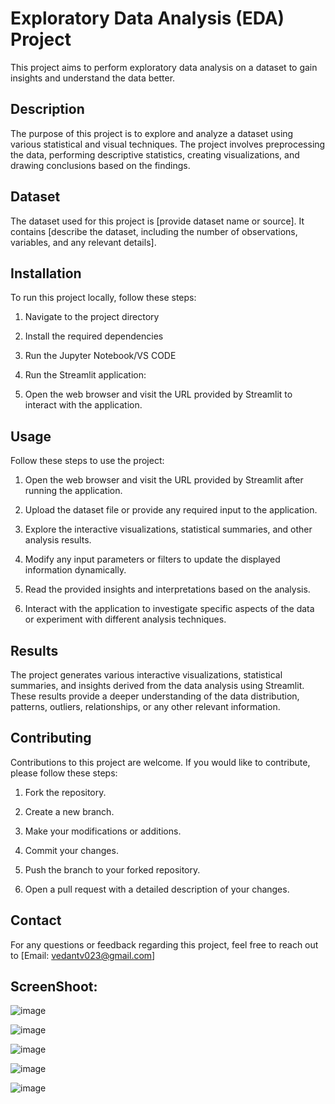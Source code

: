 # Exploratory Data Analysis (EDA) Project

This project aims to perform exploratory data analysis on a dataset to gain insights and understand the data better.

## Description

The purpose of this project is to explore and analyze a dataset using various statistical and visual techniques. The project involves preprocessing the data, performing descriptive statistics, creating visualizations, and drawing conclusions based on the findings.

## Dataset

The dataset used for this project is [provide dataset name or source]. It contains [describe the dataset, including the number of observations, variables, and any relevant details].

## Installation

To run this project locally, follow these steps:


1. Navigate to the project directory

2. Install the required dependencies

3. Run the Jupyter Notebook/VS CODE

4. Run the Streamlit application:

5. Open the web browser and visit the URL provided by Streamlit to interact with the application.

## Usage

Follow these steps to use the project:

1. Open the web browser and visit the URL provided by Streamlit after running the application.

2. Upload the dataset file or provide any required input to the application.

3. Explore the interactive visualizations, statistical summaries, and other analysis results.

4. Modify any input parameters or filters to update the displayed information dynamically.

5. Read the provided insights and interpretations based on the analysis.

6. Interact with the application to investigate specific aspects of the data or experiment with different analysis techniques.

## Results

The project generates various interactive visualizations, statistical summaries, and insights derived from the data analysis using Streamlit. These results provide a deeper understanding of the data distribution, patterns, outliers, relationships, or any other relevant information.

## Contributing

Contributions to this project are welcome. If you would like to contribute, please follow these steps:

1. Fork the repository.

2. Create a new branch.

3. Make your modifications or additions.

4. Commit your changes.

5. Push the branch to your forked repository.

6. Open a pull request with a detailed description of your changes.


## Contact

For any questions or feedback regarding this project, feel free to reach out to [Email: vedantv023@gmail.com]

## ScreenShoot:

![image](https://github.com/vedgithub12/vedgithub12-Exploratory-Data-Analysis-web-application/assets/95352215/e57c25b8-82f6-495b-a50a-66ec39c66ec4)

![image](https://github.com/vedgithub12/vedgithub12-Exploratory-Data-Analysis-web-application/assets/95352215/0a41ccd3-6f83-4b8b-b43b-cd4df3de0f41)

![image](https://github.com/vedgithub12/vedgithub12-Exploratory-Data-Analysis-web-application/assets/95352215/8dbe8bb1-1021-4b47-a62a-e590a7b97c0e)

![image](https://github.com/vedgithub12/vedgithub12-Exploratory-Data-Analysis-web-application/assets/95352215/e115fd13-b8ca-43bc-afe4-c83d6e1dbbc3)

![image](https://github.com/vedgithub12/vedgithub12-Exploratory-Data-Analysis-web-application/assets/95352215/9249781d-1479-4e02-b924-e9621ca99020)


